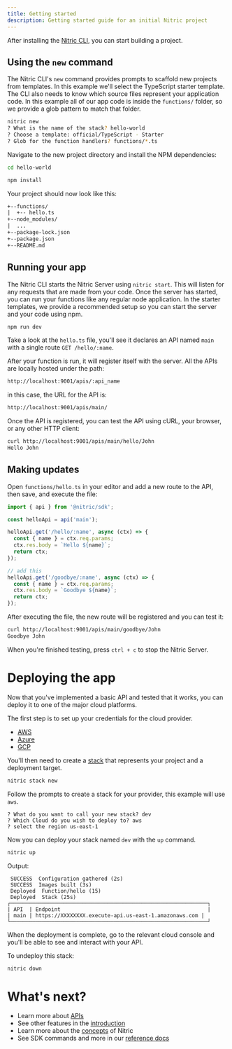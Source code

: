 ```yaml
---
title: Getting started
description: Getting started guide for an initial Nitric project
---
```


After installing the [Nitric CLI](/docs/installation), you can start building a project.

## Using the `new` command

The Nitric CLI's `new` command provides prompts to scaffold new projects from templates. In this example we'll select the TypeScript starter template. The CLI also needs to know which source files represent your application code. In this example all of our app code is inside the `functions/` folder, so we provide a glob pattern to match that folder.

```bash
nitric new
? What is the name of the stack? hello-world
? Choose a template: official/TypeScript - Starter
? Glob for the function handlers? functions/*.ts
```

Navigate to the new project directory and install the NPM dependencies:

```bash
cd hello-world

npm install
```

Your project should now look like this:

```txt
+--functions/
|  +-- hello.ts
+--node_modules/
|  ...
+--package-lock.json
+--package.json
+--README.md
```

## Running your app

The Nitric CLI starts the Nitric Server using `nitric start`. This will listen for any requests that are made from your code. Once the server has started, you can run your functions like any regular node application. In the starter templates, we provide a recommended setup so you can start the server and your code using npm.

```bash
npm run dev
```

Take a look at the `hello.ts` file, you'll see it declares an API named `main` with a single route `GET /hello/:name`.

After your function is run, it will register itself with the server. All the APIs are locally hosted under the path:

```txt
http://localhost:9001/apis/:api_name
```

in this case, the URL for the API is:

```txt
http://localhost:9001/apis/main/
```

Once the API is registered, you can test the API using cURL, your browser, or any other HTTP client:

```bash
curl http://localhost:9001/apis/main/hello/John
Hello John
```

## Making updates

Open `functions/hello.ts` in your editor and add a new route to the API, then save, and execute the file:

```typescript
import { api } from '@nitric/sdk';

const helloApi = api('main');

helloApi.get('/hello/:name', async (ctx) => {
  const { name } = ctx.req.params;
  ctx.res.body = `Hello ${name}`;
  return ctx;
});

// add this
helloApi.get('/goodbye/:name', async (ctx) => {
  const { name } = ctx.req.params;
  ctx.res.body = `Goodbye ${name}`;
  return ctx;
});
```

After executing the file, the new route will be registered and you can test it:

```bash
curl http://localhost:9001/apis/main/goodbye/John
Goodbye John
```

When you're finished testing, press `ctrl + c` to stop the Nitric Server.

# Deploying the app

Now that you've implemented a basic API and tested that it works, you can deploy it to one of the major cloud platforms.

The first step is to set up your credentials for the cloud provider.

- [AWS](/docs/reference/providers/aws)
- [Azure](/docs/reference/providers/azure)
- [GCP](/docs/reference/providers/gcp)

You'll then need to create a [stack](/docs/reference/cli#stacks) that represents your project and a deployment target.

```bash
nitric stack new
```

Follow the prompts to create a stack for your provider, this example will use `aws`.

```
? What do you want to call your new stack? dev
? Which Cloud do you wish to deploy to? aws
? select the region us-east-1
```

Now you can deploy your stack named `dev` with the `up` command.

```bash
nitric up
```

Output:

```
 SUCCESS  Configuration gathered (2s)
 SUCCESS  Images built (3s)
 Deployed  Function/hello (15)
 Deployed  Stack (25s)
┌───────────────────────────────────────────────────────────────┐
| API  | Endpoint                                               |
| main | https://XXXXXXXX.execute-api.us-east-1.amazonaws.com |
└───────────────────────────────────────────────────────────────┘
```

When the deployment is complete, go to the relevant cloud console and you'll be able to see and interact with your API.

To undeploy this stack:

```bash
nitric down
```

# What's next?

- Learn more about [APIs](/docs/apis)
- See other features in the [introduction](/docs)
- Learn more about the [concepts](/docs/concepts) of Nitric
- See SDK commands and more in our [reference docs](/docs/reference)
